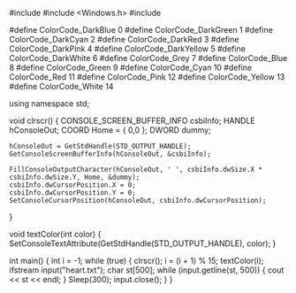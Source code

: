 #include <iostream>
#include <Windows.h>
#include <fstream>

#define ColorCode_DarkBlue		0
#define ColorCode_DarkGreen		1
#define ColorCode_DarkCyan		2
#define ColorCode_DarkRed		3
#define ColorCode_DarkPink		4
#define ColorCode_DarkYellow	5
#define ColorCode_DarkWhite		6
#define ColorCode_Grey			7
#define ColorCode_Blue			8
#define ColorCode_Green			9
#define ColorCode_Cyan			10
#define ColorCode_Red			11
#define ColorCode_Pink			12
#define ColorCode_Yellow		13
#define ColorCode_White			14

using namespace std;

void clrscr()
{
	CONSOLE_SCREEN_BUFFER_INFO	csbiInfo;
	HANDLE	hConsoleOut;
	COORD	Home = { 0,0 };
	DWORD	dummy;

	hConsoleOut = GetStdHandle(STD_OUTPUT_HANDLE);
	GetConsoleScreenBufferInfo(hConsoleOut, &csbiInfo);

	FillConsoleOutputCharacter(hConsoleOut, ' ', csbiInfo.dwSize.X * csbiInfo.dwSize.Y, Home, &dummy);
	csbiInfo.dwCursorPosition.X = 0;
	csbiInfo.dwCursorPosition.Y = 0;
	SetConsoleCursorPosition(hConsoleOut, csbiInfo.dwCursorPosition);
}

void textColor(int color)
{
	SetConsoleTextAttribute(GetStdHandle(STD_OUTPUT_HANDLE), color);
}

int main()
{
	int i = -1;
	while (true)
	{
		clrscr();
		i = (i + 1) % 15;
		textColor(i);
		ifstream input("heart.txt");
		char st[500];
		while (input.getline(st, 500))
		{
			cout << st << endl;
		}
		Sleep(300);
		input.close();
	}
}
